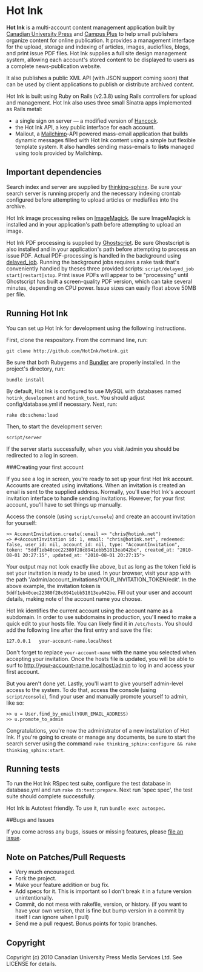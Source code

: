 # Hot Ink

**Hot Ink** is a multi-account content management application built by [Canadian University Press](http://www.cup.ca) 
and [Campus Plus](http://www.campusplus.com) to help small publishers organize content for online publication. It provides 
a management interface for the upload, storage and indexing of articles, images, audiofiles, blogs, and print issue PDF files. Hot Ink supplies a full site design management system, allowing each account's stored content to be displayed to users as a complete news-publication website.

It also publishes a public XML API (with JSON support coming soon) that can be used by client applications to publish or distribute archived content.

Hot Ink is built using Ruby on Rails (v2.3.8) using Rails controllers for upload and management. Hot Ink also uses three small
Sinatra apps implemented as Rails metal:

* a single sign on server — a modified version of [Hancock](http://github.com/atmos/hancock/).
* the Hot Ink API, a key public interface for each account.
* Mailout, a [Mailchimp](http://www.mailchimp.com)-API powered mass-email application that builds dynamic messages 
filled with Hot Ink content using a simple but flexible template system. It also handles sending mass-emails to **lists** managed using
tools provided by Mailchimp.

## Important dependencies

Search index and server are supplied by [thinking-sphinx](http://github.com/freelancing-god/thinking-sphinx/). Be sure your search
server is running properly and the necessary indexing crontab configured before attempting to upload articles or mediafiles into
the archive.

Hot Ink image processing relies on [ImageMagick](http://www.imagemagick.org/). Be sure ImageMagick is installed and in your 
application's path before attempting to upload an image.

Hot Ink PDF processing is supplied by [Ghostscript](pages.cs.wisc.edu/~ghost/). Be sure Ghostscript is also installed and in your
application's path before attempting to process an issue PDF. Actual PDF-processing is handled in the background using 
[delayed_job](http://tobi.github.com/delayed_job). Running the background jobs requires a rake task that's conveniently handled by
theses three provided scripts: `script/delayed_job start|restart|stop`. Print issue PDFs will appear to be "processing" until 
Ghostscript has built a screen-quality PDF version, which can take several minutes, depending on CPU power. Issue sizes can easily float
above 50MB per file.

## Running Hot Ink

You can set up Hot Ink for development using the following instructions.

First, clone the respository. From the command line, run:

    git clone http://github.com/HotInk/hotink.git

Be sure that both Rubygems and [Bundler](http://gembundler.com) are properly installed. In the project's directory, run:

    bundle install

By default, Hot Ink is configured to use MySQL with databases named `hotink_development` and `hotink_test`. You should adjust config/database.yml if necessary. Next, run:

	rake db:schema:load
	
Then, to start the development server:

	script/server

If the server starts successfully, when you visit /admin you should be redirected to a log in screen. 

###Creating your first account

If you see a log in screen, you're ready to set up your first Hot Ink account. Accounts are created using invitations. When an invitation is created an email is sent to the supplied address. Normally, you'll use Hot Ink's account invitation interface to handle sending invitations. However, for your first account, you'll have to set things up manually.

Access the console (using `script/console`) and create an account invitation for yourself:

	>> AccountInvitation.create(:email => "chris@hotink.net")
	=> #<AccountInvitation id: 1, email: "chris@hotink.net", redeemed: false, user_id: nil, account_id: nil, type: "AccountInvitation", token: "5ddf1eb40cec22380f28c8941ebb51813ea042be", created_at: "2010-08-01 20:27:15", updated_at: "2010-08-01 20:27:15">

Your output may not look exactly like above, but as long as the token field is set your invitation is ready to be used. In your browser,  visit your app with the path '/admin/account_invitations/YOUR_INVITATION_TOKEN/edit'. In the above example, the invitation token is `5ddf1eb40cec22380f28c8941ebb51813ea042be`. Fill out your user and account details, making note of the account name you choose.

Hot Ink identifies the current account using the account name as a subdomain. In order to use subdomains in production, you'll need to make a quick edit to your hosts file. You can likely find it in `/etc/hosts`. You should add the following line after the first entry and save the file:

    127.0.0.1   your-account-name.localhost

Don't forget to replace `your-account-name` with the name you selected when accepting your invitation. Once the hosts file is updated, you will be able to surf to http://your-account-name.localhost/admin to log in and access your first account.

But you aren't done yet. Lastly, you'll want to give yourself admin-level access to the system. To do that, access the console (using `script/console`), find your user and manually promote yourself to admin, like so:

    >> u = User.find_by_email(YOUR_EMAIL_ADDRESS) 
    >> u.promote_to_admin

Congratulations, you're now the administrator of a new installation of Hot Ink. If you're going to create or manage any documents, be sure to start the search server using the command `rake thinking_sphinx:configure && rake thinking_sphinx:start`.

## Running tests

To run the Hot Ink RSpec test suite, configure the test database in database.yml and run `rake db:test:prepare`. Next run 'spec spec', the test suite should complete successfully.

Hot Ink is Autotest friendly. To use it, run `bundle exec autospec`.

##Bugs and Issues

If you come across any bugs, issues or missing features, please [file an issue](http://github.com/HotInk/hotink/issues).

## Note on Patches/Pull Requests
 
* Very much encouraged.
* Fork the project.
* Make your feature addition or bug fix.
* Add specs for it. This is important so I don't break it in a
  future version unintentionally.
* Commit, do not mess with rakefile, version, or history.
  (if you want to have your own version, that is fine but bump version in a commit by itself I can ignore when I pull)
* Send me a pull request. Bonus points for topic branches.

## Copyright

Copyright (c) 2010 Canadian University Press Media Services Ltd. See LICENSE for details.
